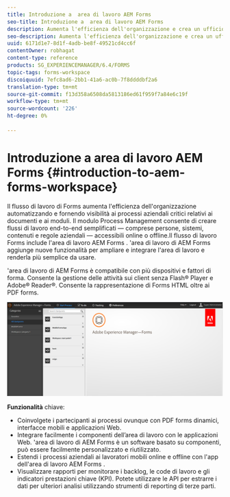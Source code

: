 ```yaml
---
title: Introduzione a  area di lavoro AEM Forms
seo-title: Introduzione a  area di lavoro AEM Forms
description: Aumenta l'efficienza dell'organizzazione e crea un ufficio privo di supporti cartacei grazie all'automazione dei processi aziendali tramite l'area di lavoro di AEM Forms  LiveCycle.
seo-description: Aumenta l'efficienza dell'organizzazione e crea un ufficio privo di supporti cartacei grazie all'automazione dei processi aziendali tramite l'area di lavoro di AEM Forms  LiveCycle.
uuid: 6171d1e7-8d1f-4adb-be8f-49521cd4cc6f
contentOwner: robhagat
content-type: reference
products: SG_EXPERIENCEMANAGER/6.4/FORMS
topic-tags: forms-workspace
discoiquuid: 7efc8ad6-2bb1-41a6-ac0b-7f8ddddbf2a6
translation-type: tm+mt
source-git-commit: f13d358a6508da5813186ed61f959f7a84e6c19f
workflow-type: tm+mt
source-wordcount: '226'
ht-degree: 0%

---
```



# Introduzione a  area di lavoro AEM Forms {#introduction-to-aem-forms-workspace}

Il flusso di lavoro di Forms aumenta l&#39;efficienza dell&#39;organizzazione automatizzando e fornendo visibilità ai processi aziendali critici relativi ai documenti e ai moduli. Il modulo Process Management consente di creare flussi di lavoro end-to-end semplificati — comprese persone, sistemi, contenuti e regole aziendali — accessibili online o offline.Il flusso di lavoro Forms include l&#39;area di lavoro AEM Forms . &#39;area di lavoro di AEM Forms aggiunge nuove funzionalità per ampliare e integrare l&#39;area di lavoro e renderla più semplice da usare.

&#39;area di lavoro di AEM Forms è compatibile con più dispositivi e fattori di forma. Consente la gestione delle attività sui client senza Flash® Player e  Adobe® Reader®. Consente la rappresentazione di Forms HTML oltre ai PDF forms.

![html-ws](assets/html-ws.png)

**Funzionalità** chiave:

* Coinvolgete i partecipanti ai processi ovunque con PDF forms dinamici, interfacce mobili e applicazioni Web.
* Integrare facilmente i componenti dell’area di lavoro con le applicazioni Web. &#39;area di lavoro di AEM Forms è un software basato su componenti, può essere facilmente personalizzato e riutilizzato.
* Estendi i processi aziendali ai lavoratori mobili online e offline con l&#39;app dell&#39;area di lavoro AEM Forms .
* Visualizzare rapporti per monitorare i backlog, le code di lavoro e gli indicatori prestazioni chiave (KPI). Potete utilizzare le API per estrarre i dati per ulteriori analisi utilizzando strumenti di reporting di terze parti.

